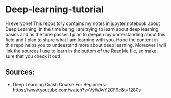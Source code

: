# Deep-learning-tutorial
Hi everyone! This repository contains my notes in jupyter notebook about Deep Learning. In the time being I am trying to learn about deep learning basics 
and as the time passes I plan to deepen my understanding about this field and I plan to share what I am learning with you. Hope the content in this repo
helps you to undeestand more about deep learning. Moreover I will link the sources I use to learn in the buttom of the ReadMe file, so make sure that you 
check it out!









## Sources:
* Deep Learning Crash Course For Beginners:   https://www.youtube.com/watch?v=VyWAvY2CF9c&t=1280s
